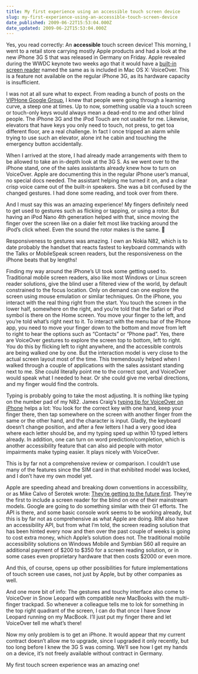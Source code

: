 ```yaml
---
title: My first experience using an accessible touch screen device
slug: my-first-experience-using-an-accessible-touch-screen-device
date_published: 2009-06-22T15:53:04.000Z
date_updated: 2009-06-22T15:53:04.000Z
---
```


Yes, you read correctly: An **accessible** touch screen device! This morning, I went to a retail store carrying mostly Apple products and had a look at the new iPhone 3G S that was released in Germany on Friday. Apple revealed during the WWDC keynote two weeks ago that it would have a [built-in screen reader](http://www.apple.com/accessibility/iphhone/vision.html) named the same as is included in Mac OS X: VoiceOver. This is a feature not available on the regular iPhone 3G, as its hardware capacity is insufficient.

I was not at all sure what to expect. From reading a bunch of posts on the [VIPHone Google Group](http://groups.google.com/group/viphone), I knew that people were going through a learning curve, a steep one at times. Up to now, something usable via a touch screen or touch-only keys would always mean a dead-end to me and other blind people. The iPhone 3G and the iPod Touch are not usable for me. Likewise, elevators that have keys you only need to touch, not press, to get toa  different floor, are a real challenge. In fact I once tripped an alarm while trying to use such an elevator, alone int he cabin and touching the emergency button accidentally.

When I arrived at the store, I had already made arrangements with them to be allowed to take an in-depth look at the 3G S. As we went over to the iPhone stand, one of the sales assistants already knew how to turn on VoiceOver. Apple are documenting this in the regular iPhone user&#8217;s manual, no special docs needed. The assistant helping me turned it on, and a clear crisp voice came out of the built-in speakers. She was a bit confused by the changed gestures. I had done some reading, and took over from there.

And I must say this was an amazing experience! My fingers definitely need to get used to gestures such as flicking or tapping, or using a rotor. But having an iPod Nano 4th generation helped with that, since moving the finger over the screen like on a dialer felt most like tracking around the iPod&#8217;s click wheel. Even the sound the rotor makes is the same. 🙂

Responsiveness to gestures was amazing. I own an Nokia N82, which is to date probably the handset that reacts fastest to keyboard commands with the Talks or MobileSpeak screen readers, but the responsiveness on the iPhone beats that by lengths!

Finding my way around the iPhone&#8217;s UI took some getting used to. Traditional mobile screen readers, also like most Windows or Linux screen reader solutions, give the blind user a filtered view of the world, by default constrained to the focus location. Only on demand can one explore the screen using mouse emulation or similar techniques. On the iPhone, you interact with the real thing right from the start. You touch the screen in the lower half, somewhere on the right, and you&#8217;re told that the Safari or iPod symbol is there on the Home screen. You move your finger to the left, and you&#8217;re told what&#8217;s right next to it. To interact with the menu bar of the Phone app, you need to move your finger down to the bottom and move from left to right to hear the options such as &#8220;Contacts&#8221; or &#8220;Phone pad&#8221;. Yes, there are VoiceOver gestures to explore the screen top to bottom, left to right. You do this by flicking left to right anywhere, and the accessible controls are being walked one by one. But the interaction model is very close to the actual screen layout most of the time. This tremendously helped when I walked through a couple of applications with the sales assistant standing next to me. She could literally point me to the correct spot, and VoiceOver would speak what I needed to hear. Or she could give me verbal directions, and my finger would find the controls.

Typing is probably going to take the most adjusting. It is nothing like typing on the number pad of my N82. James Craig&#8217;s [typing tip for VoiceOver on iPhone](http://groups.google.com/group/viphone/browse_thread/thread/1653ba42c6e0dd44) helps a lot: You look for the correct key with one hand, keep your finger there, then tap somewhere on the screen with another finger from the same or the other hand, and the character is input. Gladly, the keyboard doesn&#8217;t change position, and after a few letters I had a very good idea where each letter should be, and my typing sped up within 10 typed letters already. In addition, one can turn on word prediction/completion, which is another accessibility feature that can also aid people with motor impairments make typing easier. It plays nicely with VoiceOver.

This is by far not a comprehensive review or comparison. I couldn&#8217;t use many of the features since the SIM card in that exhibited model was locked, and I don&#8217;t have my own model yet.

Apple are speeding ahead and breaking down conventions in accessibility, or as Mike Calvo of Serotek wrote: [They&#8217;re getting to the future first](http://blog.serotek.com/2009/06/why-is-it-that-apple-always-seems-to.html). They&#8217;re the first to include a screen reader for the blind on one of their mainstream models. Google are going to do something similar with their G1 efforts. The API is there, and some basic console work seems to be working already, but this is by far not as comprehensive as what Apple are doing. RIM also have an accessibility API, but from what I&#8217;m told, the screen reading solution that has been hinted every now and then over the past couple of weeks is going to cost extra money, which Apple&#8217;s solution does not. The traditional mobile accessibility solutions on Windows Mobile and Symbian S60 all require an additional payment of $200 to $350 for a screen reading solution, or in some cases even proprietary hardware that then costs $2000 or even more.

And this, of course, opens up other possibilities for future implementations of touch screen use cases, not just by Apple, but by other companies as well.

And one more bit of info: The gestures and touchy interface also come to VoiceOver in Snow Leopard with compatible new MacBooks with the multi-finger trackpad. So whenever a colleague tells me to lok for something in the top right quadrant of the screen, I can do that once I have Snow Leopard running on my MacBook. I&#8217;ll just put my finger there and let VoiceOver tell me what&#8217;s there!

Now my only problem is to get an iPhone. It would appear that my current contract doesn&#8217;t allow me to upgrade, since I upgraded it only recently, but too long before I knew the 3G S was coming. We&#8217;ll see how I get my hands on a device, it&#8217;s not freely available without contract in Germany.

My first touch screen experience was an amazing one!

